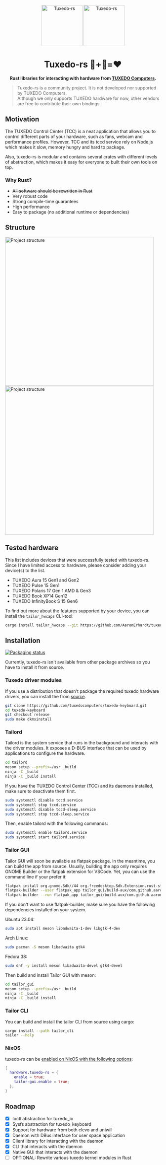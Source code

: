 <div align="center">
  <img alt="Tuxedo-rs" src="assets/tuxedo-rs-mascots.png#gh-light-mode-only" width="132" />
  <img alt="Tuxedo-rs" src="assets/tuxedo-rs-mascots-dark.png#gh-dark-mode-only" width="132" />
  <h1>Tuxedo-rs 🐧+🦀=❤️</h1>
  <p>
    <strong>
      Rust libraries for interacting with hardware from <a href="https://www.tuxedocomputers.com">TUXEDO Computers</a>.
	</strong>
  </p>
</div>

> Tuxedo-rs is a community project. It is not developed nor supported by TUXEDO Computers.  
> Although we only supports TUXEDO hardware for now, other vendors are free to contribute their own bindings.

## Motivation

The TUXEDO Control Center (TCC) is a neat application that allows you to control different parts of your hardware, such as fans, webcam and performance profiles.
However, TCC and its tccd service rely on Node.js which makes it slow, memory hungry and hard to package.

Also, tuxedo-rs is modular and contains several crates with different levels of abstraction, which makes it easy for everyone to built their own tools on top.

### Why Rust?

- ~~All software should be rewritten in Rust~~
- Very robust code
- Strong compile-time guarantees
- High performance
- Easy to package (no additional runtime or dependencies)

## Structure

<img alt="Project structure" src="assets/structure_light.png#gh-light-mode-only" width="480" />
<img alt="Project structure" src="assets/structure_dark.png#gh-dark-mode-only" width="480" />

## Tested hardware

This list includes devices that were successfully tested with tuxedo-rs.
Since I have limited access to hardware, please consider adding your device(s) to the list.

- TUXEDO Aura 15 Gen1 and Gen2
- TUXEDO Pulse 15 Gen1
- TUXEDO Polaris 17 Gen 1 AMD & Gen3
- TUXEDO Book XP14 Gen12
- TUXEDO InfinityBook S 15 Gen6

To find out more about the features supported by your device, you can install the `tailor_hwcaps` CLI-tool:

```sh
cargo install tailor_hwcaps --git https://github.com/AaronErhardt/tuxedo-rs && tailor_hwcaps
```

## Installation

[![Packaging status](https://repology.org/badge/vertical-allrepos/tuxedo-rs.svg)](https://repology.org/project/tuxedo-rs/versions)

Currently, tuxedo-rs isn't available from other package archives so you have to install it from source.

### Tuxedo driver modules

If you use a distribution that doesn't package the required tuxedo hardware drivers, you can install the from [source](https://github.com/tuxedocomputers/tuxedo-keyboard).

```sh
git clone https://github.com/tuxedocomputers/tuxedo-keyboard.git
cd tuxedo-keyboard
git checkout release
sudo make dkmsinstall
```

### Tailord

Tailord is the system service that runs in the background and interacts with the driver modules.
It exposes a D-BUS interface that can be used by applications to configure the hardware.

```sh
cd tailord
meson setup --prefix=/usr _build
ninja -C _build
ninja -C _build install
```

If you have the TUXEDO Control Center (TCC) and its daemons installed, make sure to deactivate them first.

```sh
sudo systemctl disable tccd.service 
sudo systemctl stop tccd.service 
sudo systemctl disable tccd-sleep.service 
sudo systemctl stop tccd-sleep.service 
```

Then, enable tailord with the following commands:

```sh
sudo systemctl enable tailord.service 
sudo systemctl start tailord.service 
```

### Tailor GUI

Tailor GUI will soon be available as flatpak package. 
In the meantime, you can build the app from source.
Usually, building the app only requires GNOME Builder or the flatpak extension for VSCode.
Yet, you can use the command line if your prefer it:

```sh
flatpak install org.gnome.Sdk//44 org.freedesktop.Sdk.Extension.rust-stable//22.08 org.gnome.Platform//44 runtime/org.freedesktop.Sdk.Extension.llvm15//22.08
flatpak-builder --user flatpak_app tailor_gui/build-aux/com.github.aaronerhardt.Tailor.json 
flatpak-builder --run flatpak_app tailor_gui/build-aux/com.github.aaronerhardt.Tailor.json tailor_gui
```

If you don't want to use flatpak-builder, make sure you have the following dependencies installed on your system.

Ubuntu 23.04:

```sh
sudo apt install meson libadwaita-1-dev libgtk-4-dev
```

Arch Linux:

```sh
sudo pacman -S meson libadwaita gtk4
```

Fedora 38:

```sh
sudo dnf -y install meson libadwaita-devel gtk4-devel
```

Then build and install Tailor GUI with meson:

```sh
cd tailor_gui
meson setup --prefix=/usr _build
ninja -C _build
ninja -C _build install
```

### Tailor CLI

You can build and install the tailor CLI from source using cargo:

```sh
cargo install --path tailor_cli
tailor --help
```

### NixOS

tuxedo-rs can be [enabled on NixOS with the following options](https://search.nixos.org/options?channel=unstable&from=0&size=50&sort=relevance&type=packages&query=tuxedo-rs):

```nix
{
  hardware.tuxedo-rs = {
    enable = true;
    tailor-gui.enable = true;
  };
}
```

## Roadmap

- [x] Ioctl abstraction for tuxedo_io
- [x] Sysfs abstraction for tuxedo_keyboard
- [x] Support for hardware from both clevo and uniwill
- [x] Daemon with DBus interface for user space application
- [x] Client library for interacting with the daemon
- [x] CLI that interacts with the daemon
- [x] Native GUI that interacts with the daemon
- [ ] OPTIONAL: Rewrite various tuxedo kernel modules in Rust

